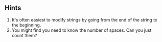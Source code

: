 ## Hints
1. It's often easiest to modify strings by going from the end of the string to the beginning.
2. You might find you need to know the number of spaces. Can you just count them?